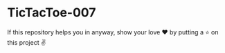 # TicTacToe-007

If this repository helps you in anyway, show your love ❤️ by putting a ⭐️ on this project ✌️


